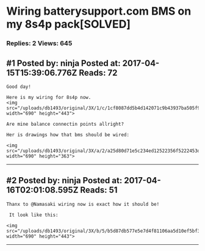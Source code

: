 # Wiring batterysupport.com BMS on my 8s4p pack\[SOLVED\]

### Replies: 2 Views: 645

## \#1 Posted by: ninja Posted at: 2017-04-15T15:39:06.776Z Reads: 72

```
Good day!

Here is my wiring for 8s4p now.
<img src="/uploads/db1493/original/3X/1/c/1cf8087dd5b4d142071c9b43937ba505f9ca2103.jpg" width="690" height="443">

Are mine balance connectin points allright?

Her is drawings how that bms should be wired:

<img src="/uploads/db1493/original/3X/a/2/a25d80d71e5c234ed12522356f5222453dad0d7c.jpg" width="690" height="363">
```

---
## \#2 Posted by: ninja Posted at: 2017-04-16T02:01:08.595Z Reads: 51

```
Thanx to @Namasaki wiring now is exact how it should be!

 It look like this:

<img src="/uploads/db1493/original/3X/b/5/b5d87db577e5e7d4f81106aa5d10ef5bf30e60bf.jpg" width="690" height="443">
```

---
